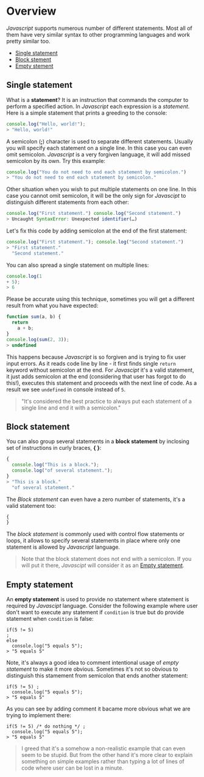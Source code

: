 # Overview

*Javascript* supports numerous number of different statements. Most all of them have very similar syntax to other programming languages and work pretty similar too.

* [Single statement](#single-statement)
* [Block stement](#block-statement)
* [Empty stement](#empty-statement)

## Single statement <a name="single-statement"></a>
What is a **statement**? It is an instruction that commands the computer to perform a specified action. In *Javascript* each expression is a *statement*. Here is a simple statement that prints a greeding to the console:
```javascript
console.log("Hello, world!");
> "Hello, world!"
```
A semicolon (**;**) character is used to separate different statements. Usually you will specify each statement on a single line. In this case you can even omit semicolon. *Javascript* is a very forgiven language, it will add missed semicolon by its own. 
Try this example:
```javascript
console.log("You do not need to end each statement by semicolon.")
> "You do not need to end each statement by semicolon."
```

Other situation when you wish to put multiple statements on one line. In this case you cannot omit semicolon, it will be the only sign for *Javascipt* to distinguish different statements from each other:
```javascript
console.log("First statement.") console.log("Second statement.")
> Uncaught SyntaxError: Unexpected identifier(…)
```
Let's fix this code by adding semicolon at the end of the first statement:
```javascript
console.log("First statement."); console.log("Second statement.")
> "First statement."
  "Second statement."
```
You can also spread a single statement on multiple lines:
```javascript
console.log(1
+ 5);
> 6
```
Please be accurate using this technique, sometimes you will get a different result from what you have expected:
```javascript
function sum(a, b) {
  return 
    a + b;
}
console.log(sum(2, 3));  
> undefined
```
This happens because *Javascript* is so forgiven and is trying to fix user input errors. As it reads code line by line - it first finds single `return` keyword without semicolon at the end. For *Javascipt* it's a valid statement, it just adds semicolon at the end (considering that user has forgot to do this!), executes this statement and proceeds with the next line of code. As a result we see `undefined` in console instead of `5`.

> "It's considered the best practice to always put each statement of a single line and end it with a semicolon."

## Block statement <a name="block-statement"></a>
You can also group several statements in a **block statement** by inclosing set of instructions in curly braces, **{ }**:
```javascript
{
  console.log("This is a block."); 
  console.log("of several statement.");
}
> "This is a block."
  "of several statement."
```
The *Block statement* can even have a zero number of statements, it's a valid statement too:
```javascript
{
}
```

The *block statement* is commonly used with control flow statements or loops, it allows to specify several statements in place where only one statement is allowed by *Javascript* language.

> Note that the block statement does not end with a semicolon. If you will put it there, *Javascipt* will consider it as an [Empty statement](#empty-statement).

## Empty statement <a name="empty-statement"></a>
An **empty statement** is used to provide no statement where statement is required by *Javascipt* language. Consider the following example where user don't want to execute any statement if `condition` is true but do provide statement when `condition` is false:
```javascipt
if(5 != 5) 
;
else 
  console.log("5 equals 5");
> "5 equals 5"
```
Note, it's always a good idea to comment intentional usage of *empty statement* to make it more obvious. Sometimes it's not so obvious to distinguish this stamement from semicolon that ends another statement:
```javascipt
if(5 != 5) ;
  console.log("5 equals 5");
> "5 equals 5"
```
As you can see by adding comment it bacame more obvious what we are trying to implement there:
```javascipt
if(5 != 5) /* do nothing */ ; 
  console.log("5 equals 5");
> "5 equals 5"
```
> I greed that it's a somehow a non-realistic example that can even seem to be stupid. But from the other hand it's more clear to explain something on simple examples rather than typing a lot of lines of code where user can be lost in a minute.
